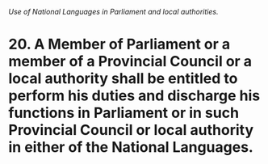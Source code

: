 *Use of National Languages in Parliament and local authorities.*

# 20. A Member of Parliament or a member of a Provincial Council or a local authority shall be entitled to perform his duties and discharge his functions in Parliament or in such Provincial Council or local authority in either of the National Languages.
